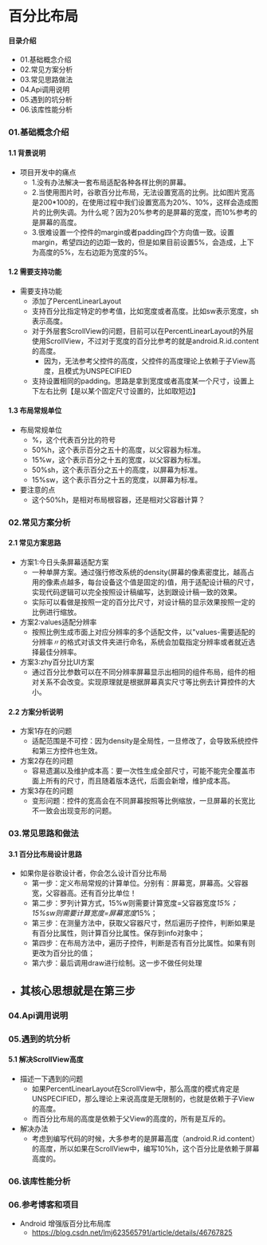 # 百分比布局
#### 目录介绍
- 01.基础概念介绍
- 02.常见方案分析
- 03.常见思路做法
- 04.Api调用说明
- 05.遇到的坑分析
- 06.该库性能分析


### 01.基础概念介绍
#### 1.1 背景说明
- 项目开发中的痛点
  - 1.没有办法解决一套布局适配各种各样比例的屏幕。
  - 2.当使用图片时，谷歌百分比布局，无法设置宽高的比例。比如图片宽高是200*100的，在使用过程中我们设置宽高为20%、10%，这样会造成图片的比例失调。为什么呢？因为20%参考的是屏幕的宽度，而10%参考的是屏幕的高度。
  - 3.很难设置一个控件的margin或者padding四个方向值一致。设置margin，希望四边的边距一致的，但是如果目前设置5%，会造成，上下为高度的5%，左右边距为宽度的5%。


#### 1.2 需要支持功能
- 需要支持功能
  - 添加了PercentLinearLayout
  - 支持百分比指定特定的参考值，比如宽度或者高度。比如sw表示宽度，sh表示高度。
  - 对于外层套ScrollView的问题，目前可以在PercentLinearLayout的外层使用ScrollView，不过对于宽度的百分比参考的就是android.R.id.content的高度。
    - 因为，无法参考父控件的高度，父控件的高度理论上依赖于子View高度，且模式为UNSPECIFIED
  - 支持设置相同的padding。思路是拿到宽度或者高度某一个尺寸，设置上下左右比例【是以某个固定尺寸设置的，比如取短边】


#### 1.3 布局常规单位
- 布局常规单位
  - %，这个代表百分比的符号
  - 50%h，这个表示百分之五十的高度，以父容器为标准。
  - 15%w，这个表示百分之十五的宽度，以父容器为标准。
  - 50%sh，这个表示百分之五十的高度，以屏幕为标准。
  - 15%sw，这个表示百分之十五的宽度，以屏幕为标准。
- 要注意的点
  - 这个50%h，是相对布局根容器，还是相对父容器计算？



### 02.常见方案分析
#### 2.1 常见方案思路
- 方案1:今日头条屏幕适配方案
  - 一种单屏方案。通过强行修改系统的density(屏幕的像素密度比，越高占用的像素点越多，每台设备这个值是固定的)值，用于适配设计稿的尺寸，实现代码逻辑可以完全按照设计稿编写，达到跟设计稿一致的效果。
  - 实际可以看做是按照一定的百分比尺寸，对设计稿的显示效果按照一定的比例进行缩放。
- 方案2:values适配分辨率
  - 按照比例生成市面上对应分辨率的多个适配文件，以"values-需要适配的分辨率〃的格式对该文件夹进行命名，系统会加载指定分辨率或者就近选择最佳分辨率。
- 方案3:zhy百分比UI方案
  - 通过百分比参数可以在不同分辨率屏幕显示出相同的组件布局，组件的相对关系不会改变。实现原理就是根据屏幕真实尺寸等比例去计算控件的大小。


#### 2.2 方案分析说明
- 方案1存在的问题
  - 适配范围是不可控：因为density是全局性，一旦修改了，会导致系统控件和第三方控件也生效。
- 方案2存在的问题
  - 容易遗漏以及维护成本高：要一次性生成全部尺寸，可能不能完全覆盖市面上所有的尺寸，而且随着版本迭代，后面会新增，维护成本高。
- 方案3存在的问题
  - 变形问题：控件的宽高会在不同屏幕按照等比例缩放，一旦屏幕的长宽比不一致会出现变形的问题。



### 03.常见思路和做法
#### 3.1 百分比布局设计思路
- 如果你是谷歌设计者，你会怎么设计百分比布局
  - 第一步：定义布局常规的计算单位。分别有：屏幕宽，屏幕高。父容器宽，父容器高。还有百分比单位！
  - 第二步：罗列计算方式，15%w则需要计算宽度=父容器宽度*15%；15%sw则需要计算宽度=屏幕宽度*15%；
  - 第三步：在测量方法中，获取父容器尺寸，然后遍历子控件，判断如果是有百分比属性，则计算百分比属性。保存到info对象中；
  - 第四步：在布局方法中，遍历子控件，判断是否有百分比属性。如果有则更改为百分比的值；
  - 第六步：最后调用draw进行绘制。这一步不做任何处理
- 其核心思想就是在第三步
  - 


### 04.Api调用说明



### 05.遇到的坑分析
#### 5.1 解决ScrollView高度
- 描述一下遇到的问题
  - 如果PercentLinearLayout在ScrollView中，那么高度的模式肯定是UNSPECIFIED，那么理论上来说高度是无限制的，也就是依赖于子View的高度。
  - 而百分比布局的高度是依赖于父View的高度的，所有是互斥的。
- 解决办法
  - 考虑到编写代码的时候，大多参考的是屏幕高度（android.R.id.content）的高度，所以如果在ScrollView中，编写10%h，这个百分比是依赖于屏幕高度的。



### 06.该库性能分析




### 06.参考博客和项目
- Android 增强版百分比布局库
  - https://blog.csdn.net/lmj623565791/article/details/46767825




